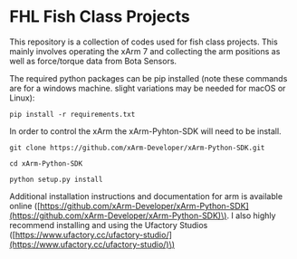 # FHL Fish Class Projects
This repository is a collection of codes used for fish class projects. This mainly involves operating the xArm 7 and collecting the arm positions as well as force/torque data from Bota Sensors.

The required python packages can be pip installed (note these commands are for a windows machine. slight variations may be needed for macOS or Linux):
```
pip install -r requirements.txt
```

In order to control the xArm the xArm-Pyhton-SDK will need to be install.
```
git clone https://github.com/xArm-Developer/xArm-Python-SDK.git
```
```
cd xArm-Python-SDK
```

```
python setup.py install
```

Additional installation instructions and documentation for arm is available online \([https://github.com/xArm-Developer/xArm-Python-SDK](https://github.com/xArm-Developer/xArm-Python-SDK)\). I also highly recommend installing and using the Ufactory Studios \([https://www.ufactory.cc/ufactory-studio/](https://www.ufactory.cc/ufactory-studio/)\)